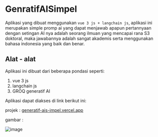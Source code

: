 # GenratifAISimpel

Aplikasi yang dibuat menggunakan `vue 3 js + langchain js`, aplikasi ini merupakan simple promp ai yang dapat menjawab apapun pertannyaan dengan setingan AI nya adalah seorang ilmuan yang mencapai rana S3 doktoral, maka jawabannya adalah sangat akademis serta menggunakan bahasa indonesia yang baik dan benar.

## Alat - alat 
Aplikasi ini dibuat dari beberapa pondasi seperti:

1. vue 3 js
2. langchain js
3. GROQ generatif AI

Aplikasi dapat diakses di link berikut ini:

projek : [generatif-ais-impel.vercel.app](https://genratif-ais-impel.vercel.app/)

gambar :

![image](https://github.com/user-attachments/assets/3698190f-38c2-49e3-af57-861ce7e832d8)
